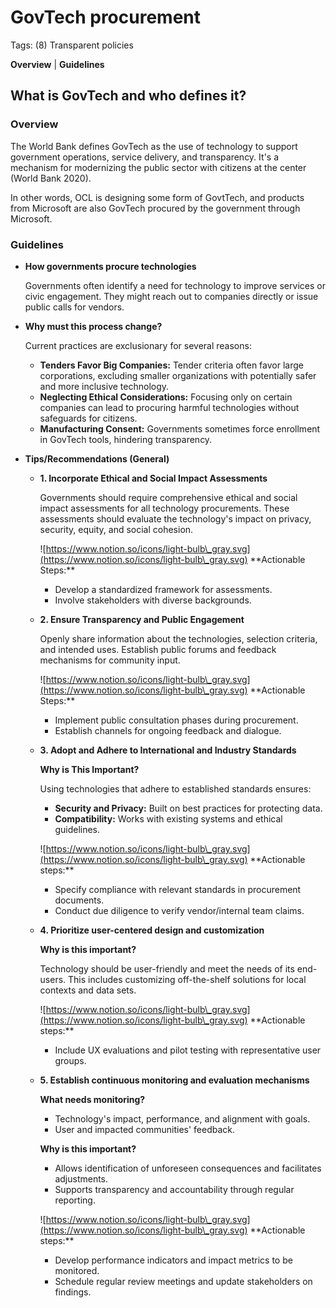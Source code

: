 # GovTech procurement

Tags: (8) Transparent policies

**Overview** | **Guidelines**

## What is GovTech and who defines it?

### Overview

The World Bank defines GovTech as the use of technology to support government operations, service delivery, and transparency. It's a mechanism for modernizing the public sector with citizens at the center (World Bank 2020).

In other words, OCL is designing some form of GovtTech, and products from Microsoft are also GovTech procured by the government through Microsoft.

### Guidelines

*   **How governments procure technologies**

    Governments often identify a need for technology to improve services or civic engagement. They might reach out to companies directly or issue public calls for vendors.
*   **Why must this process change?**

    Current practices are exclusionary for several reasons:

    * **Tenders Favor Big Companies:** Tender criteria often favor large corporations, excluding smaller organizations with potentially safer and more inclusive technology.
    * **Neglecting Ethical Considerations:** Focusing only on certain companies can lead to procuring harmful technologies without safeguards for citizens.
    * **Manufacturing Consent:** Governments sometimes force enrollment in GovTech tools, hindering transparency.
* **Tips/Recommendations (General)**
  *   **1. Incorporate Ethical and Social Impact Assessments**

      Governments should require comprehensive ethical and social impact assessments for all technology procurements. These assessments should evaluate the technology's impact on privacy, security, equity, and social cohesion.

      ![https://www.notion.so/icons/light-bulb\_gray.svg](https://www.notion.so/icons/light-bulb\_gray.svg) \*\*Actionable Steps:\*\*

      * Develop a standardized framework for assessments.
      * Involve stakeholders with diverse backgrounds.
  *   **2. Ensure Transparency and Public Engagement**

      Openly share information about the technologies, selection criteria, and intended uses. Establish public forums and feedback mechanisms for community input.

      ![https://www.notion.so/icons/light-bulb\_gray.svg](https://www.notion.so/icons/light-bulb\_gray.svg) \*\*Actionable Steps:\*\*

      * Implement public consultation phases during procurement.
      * Establish channels for ongoing feedback and dialogue.
  *   **3. Adopt and Adhere to International and Industry Standards**

      **Why is This Important?**

      Using technologies that adhere to established standards ensures:

      * **Security and Privacy:** Built on best practices for protecting data.
      * **Compatibility:** Works with existing systems and ethical guidelines.

      ![https://www.notion.so/icons/light-bulb\_gray.svg](https://www.notion.so/icons/light-bulb\_gray.svg) \*\*Actionable steps:\*\*

      * Specify compliance with relevant standards in procurement documents.
      * Conduct due diligence to verify vendor/internal team claims.
  *   **4. Prioritize user-centered design and customization**

      **Why is this important?**

      Technology should be user-friendly and meet the needs of its end-users. This includes customizing off-the-shelf solutions for local contexts and data sets.

      ![https://www.notion.so/icons/light-bulb\_gray.svg](https://www.notion.so/icons/light-bulb\_gray.svg) \*\*Actionable steps:\*\*

      * Include UX evaluations and pilot testing with representative user groups.
  *   **5. Establish continuous monitoring and evaluation mechanisms**

      **What needs monitoring?**

      * Technology's impact, performance, and alignment with goals.
      * User and impacted communities' feedback.

      **Why is this important?**

      * Allows identification of unforeseen consequences and facilitates adjustments.
      * Supports transparency and accountability through regular reporting.

      ![https://www.notion.so/icons/light-bulb\_gray.svg](https://www.notion.so/icons/light-bulb\_gray.svg) \*\*Actionable steps:\*\*

      * Develop performance indicators and impact metrics to be monitored.
      * Schedule regular review meetings and update stakeholders on findings.
